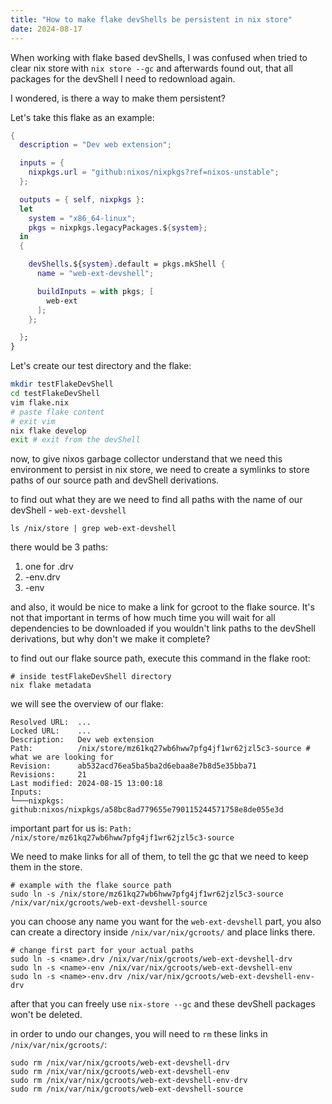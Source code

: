 ```yaml
---
title: "How to make flake devShells be persistent in nix store"
date: 2024-08-17
---
```


When working with flake based devShells, I was confused when tried to clear nix store with `nix store --gc` and afterwards found out, that all packages for the devShell I need to redownload again.

I wondered, is there a way to make them persistent?

Let's take this flake as an example:
```nix
{
  description = "Dev web extension";

  inputs = {
    nixpkgs.url = "github:nixos/nixpkgs?ref=nixos-unstable";
  };

  outputs = { self, nixpkgs }: 
  let
    system = "x86_64-linux";
    pkgs = nixpkgs.legacyPackages.${system};
  in 
  {

    devShells.${system}.default = pkgs.mkShell {
      name = "web-ext-devshell";

      buildInputs = with pkgs; [
        web-ext
      ];
    };

  };
}
```

Let's create our test directory and the flake:
```sh
mkdir testFlakeDevShell
cd testFlakeDevShell
vim flake.nix
# paste flake content
# exit vim
nix flake develop
exit # exit from the devShell
```

now, to give nixos garbage collector understand that we need this environment to persist in nix store, we need to create a symlinks to store paths of our source path and devShell derivations.

to find out what they are we need to find all paths with the name of our devShell - `web-ext-devshell`
```
ls /nix/store | grep web-ext-devshell
```

there would be 3 paths:
1. one for <name>.drv
2. <name>-env.drv
3. <name>-env

and also, it would be nice to make a link for gcroot to the flake source. It's not that important in terms of how much time you will wait for all dependencies to be downloaded if you wouldn't link paths to the devShell derivations, but why don't we make it complete?

to find out our flake source path, execute this command in the flake root:
```
# inside testFlakeDevShell directory
nix flake metadata
```

we will see the overview of our flake:
```
Resolved URL:  ...
Locked URL:    ...
Description:   Dev web extension
Path:          /nix/store/mz61kq27wb6hww7pfg4jf1wr62jzl5c3-source # what we are looking for
Revision:      ab532acd76ea5ba5ba2d6ebaa8e7b8d5e35bba71
Revisions:     21
Last modified: 2024-08-15 13:00:18
Inputs:
└───nixpkgs: github:nixos/nixpkgs/a58bc8ad779655e790115244571758e8de055e3d
```

important part for us is:
`Path:          /nix/store/mz61kq27wb6hww7pfg4jf1wr62jzl5c3-source`


We need to make links for all of them, to tell the gc that we need to keep them in the store.

```
# example with the flake source path
sudo ln -s /nix/store/mz61kq27wb6hww7pfg4jf1wr62jzl5c3-source /nix/var/nix/gcroots/web-ext-devshell-source
```

you can choose any name you want for the `web-ext-devshell` part, you also can create a directory inside `/nix/var/nix/gcroots/` and place links there.

```
# change first part for your actual paths
sudo ln -s <name>.drv /nix/var/nix/gcroots/web-ext-devshell-drv
sudo ln -s <name>-env /nix/var/nix/gcroots/web-ext-devshell-env
sudo ln -s <name>-env.drv /nix/var/nix/gcroots/web-ext-devshell-env-drv
```

after that you can freely use `nix-store --gc` and these devShell packages won't be deleted.


in order to undo our changes, you will need to `rm` these links in `/nix/var/nix/gcroots/`:
```
sudo rm /nix/var/nix/gcroots/web-ext-devshell-drv
sudo rm /nix/var/nix/gcroots/web-ext-devshell-env
sudo rm /nix/var/nix/gcroots/web-ext-devshell-env-drv
sudo rm /nix/var/nix/gcroots/web-ext-devshell-source
```
